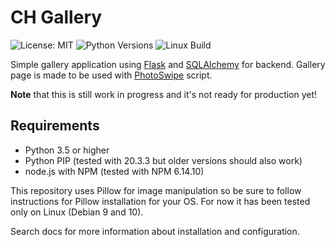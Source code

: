 # CH Gallery

![License: MIT](https://img.shields.io/github/license/commonality/readme-inspector.svg)
![Python Versions](https://img.shields.io/badge/Python-3-blue)
![Linux Build](https://img.shields.io/badge/Linux%20Build-passed-brightgreen)

Simple gallery application using [Flask](https://github.com/pallets/flask) and [SQLAlchemy](https://www.sqlalchemy.org/)
for backend. Gallery page is made to be used with [PhotoSwipe](https://github.com/jpocentek/PhotoSwipe/) script.

**Note** that this is still work in progress and it's not ready for production yet!

## Requirements

* Python 3.5 or higher
* Python PIP (tested with 20.3.3 but older versions should also work)
* node.js with NPM (tested with NPM 6.14.10)

This repository uses Pillow for image manipulation so be sure to follow instructions for Pillow installation for your OS.
For now it has been tested only on Linux (Debian 9 and 10).

Search docs for more information about installation and configuration.
